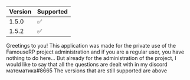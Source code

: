 | Version | Supported          |
| ------- | ------------------ |
| 1.5.0   | :white_check_mark: |
| 1.5.2   | :white_check_mark: |

Greetings to you! This application was made for the private use of the FamouseRP project administration and if you are a regular user, you have nothing to do here...
But already for the administration of the project, I would like to say that all the questions are dealt with in my discord математика#8665
The versions that are still supported are above
